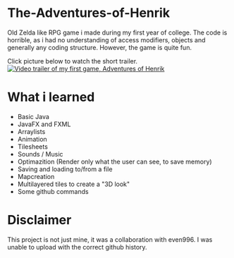 # The-Adventures-of-Henrik
Old Zelda like RPG game i made during my first year of college. The code is horrible, as i had no understanding of access modifiers, objects and generally any coding structure. However, the game is quite fun.

Click picture below to watch the short trailer.
[![Video trailer of my first game, Adventures of Henrik](http://img.youtube.com/vi/2vEL0momEkc/0.jpg)](https://youtu.be/2vEL0momEkc "Trailer for \"Adventures of Henrik\"")

# What i learned
- Basic Java
- JavaFX and FXML
- Arraylists
- Animation
- Tilesheets
- Sounds / Music
- Optimazition (Render only what the user can see, to save memory)
- Saving and loading to/from a file
- Mapcreation
- Multilayered tiles to create a "3D look"
- Some github commands
# Disclaimer
This project is not just mine, it was a collaboration with even996. I was unable to upload with the correct github history.
